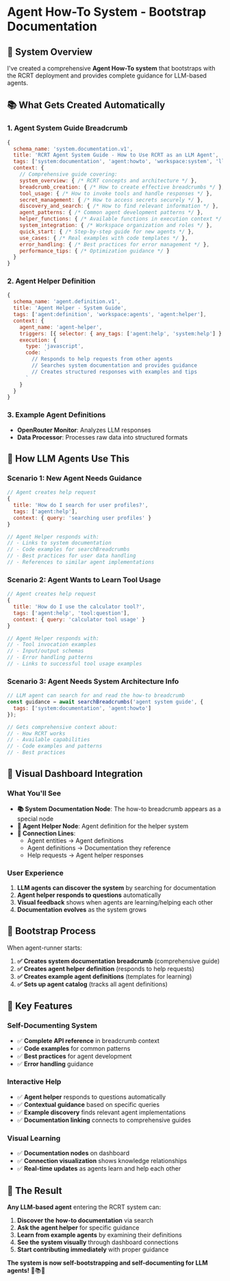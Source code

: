 # Agent How-To System - Bootstrap Documentation

## 🎯 **System Overview**

I've created a comprehensive **Agent How-To system** that bootstraps with the RCRT deployment and provides complete guidance for LLM-based agents.

## 📚 **What Gets Created Automatically**

### **1. Agent System Guide Breadcrumb**
```javascript
{
  schema_name: 'system.documentation.v1',
  title: 'RCRT Agent System Guide - How to Use RCRT as an LLM Agent',
  tags: ['system:documentation', 'agent:howto', 'workspace:system', 'llm:instructions'],
  context: {
    // Comprehensive guide covering:
    system_overview: { /* RCRT concepts and architecture */ },
    breadcrumb_creation: { /* How to create effective breadcrumbs */ },
    tool_usage: { /* How to invoke tools and handle responses */ },
    secret_management: { /* How to access secrets securely */ },
    discovery_and_search: { /* How to find relevant information */ },
    agent_patterns: { /* Common agent development patterns */ },
    helper_functions: { /* Available functions in execution context */ },
    system_integration: { /* Workspace organization and roles */ },
    quick_start: { /* Step-by-step guide for new agents */ },
    use_cases: { /* Real examples with code templates */ },
    error_handling: { /* Best practices for error management */ },
    performance_tips: { /* Optimization guidance */ }
  }
}
```

### **2. Agent Helper Definition**
```javascript
{
  schema_name: 'agent.definition.v1',
  title: 'Agent Helper - System Guide',
  tags: ['agent:definition', 'workspace:agents', 'agent:helper'],
  context: {
    agent_name: 'agent-helper',
    triggers: [{ selector: { any_tags: ['agent:help', 'system:help'] } }],
    execution: {
      type: 'javascript',
      code: `
        // Responds to help requests from other agents
        // Searches system documentation and provides guidance
        // Creates structured responses with examples and tips
      `
    }
  }
}
```

### **3. Example Agent Definitions**
- **OpenRouter Monitor**: Analyzes LLM responses
- **Data Processor**: Processes raw data into structured formats

## 🤖 **How LLM Agents Use This**

### **Scenario 1: New Agent Needs Guidance**
```javascript
// Agent creates help request
{
  title: 'How do I search for user profiles?',
  tags: ['agent:help'],
  context: { query: 'searching user profiles' }
}

// Agent Helper responds with:
// - Links to system documentation
// - Code examples for searchBreadcrumbs
// - Best practices for user data handling
// - References to similar agent implementations
```

### **Scenario 2: Agent Wants to Learn Tool Usage**
```javascript
// Agent creates help request
{
  title: 'How do I use the calculator tool?',
  tags: ['agent:help', 'tool:question'],
  context: { query: 'calculator tool usage' }
}

// Agent Helper responds with:
// - Tool invocation examples
// - Input/output schemas
// - Error handling patterns
// - Links to successful tool usage examples
```

### **Scenario 3: Agent Needs System Architecture Info**
```javascript
// LLM agent can search for and read the how-to breadcrumb
const guidance = await searchBreadcrumbs('agent system guide', {
  tags: ['system:documentation', 'agent:howto']
});

// Gets comprehensive context about:
// - How RCRT works
// - Available capabilities
// - Code examples and patterns
// - Best practices
```

## 🔗 **Visual Dashboard Integration**

### **What You'll See**
- **📚 System Documentation Node**: The how-to breadcrumb appears as a special node
- **🤖 Agent Helper Node**: Agent definition for the helper system
- **🔗 Connection Lines**: 
  - Agent entities → Agent definitions
  - Agent definitions → Documentation they reference
  - Help requests → Agent helper responses

### **User Experience**
1. **LLM agents can discover the system** by searching for documentation
2. **Agent helper responds to questions** automatically
3. **Visual feedback** shows when agents are learning/helping each other
4. **Documentation evolves** as the system grows

## 🚀 **Bootstrap Process**

When agent-runner starts:
1. **✅ Creates system documentation breadcrumb** (comprehensive guide)
2. **✅ Creates agent helper definition** (responds to help requests)
3. **✅ Creates example agent definitions** (templates for learning)
4. **✅ Sets up agent catalog** (tracks all agent definitions)

## 🎯 **Key Features**

### **Self-Documenting System**
- ✅ **Complete API reference** in breadcrumb context
- ✅ **Code examples** for common patterns
- ✅ **Best practices** for agent development
- ✅ **Error handling** guidance

### **Interactive Help**
- ✅ **Agent helper** responds to questions automatically
- ✅ **Contextual guidance** based on specific queries
- ✅ **Example discovery** finds relevant agent implementations
- ✅ **Documentation linking** connects to comprehensive guides

### **Visual Learning**
- ✅ **Documentation nodes** on dashboard
- ✅ **Connection visualization** shows knowledge relationships
- ✅ **Real-time updates** as agents learn and help each other

## 🎉 **The Result**

**Any LLM-based agent** entering the RCRT system can:
1. **Discover the how-to documentation** via search
2. **Ask the agent helper** for specific guidance
3. **Learn from example agents** by examining their definitions
4. **See the system visually** through dashboard connections
5. **Start contributing immediately** with proper guidance

**The system is now self-bootstrapping and self-documenting for LLM agents!** 🧠📚✨
